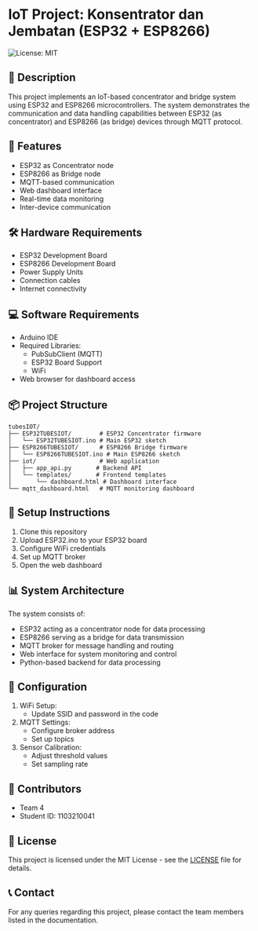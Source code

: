 # IoT Project: Konsentrator dan Jembatan (ESP32 + ESP8266)

![License: MIT](https://img.shields.io/badge/License-MIT-yellow.svg)

## 📝 Description

This project implements an IoT-based concentrator and bridge system using ESP32 and ESP8266 microcontrollers. The system demonstrates the communication and data handling capabilities between ESP32 (as concentrator) and ESP8266 (as bridge) devices through MQTT protocol.

## 🌟 Features

- ESP32 as Concentrator node
- ESP8266 as Bridge node
- MQTT-based communication
- Web dashboard interface
- Real-time data monitoring
- Inter-device communication

## 🛠️ Hardware Requirements

- ESP32 Development Board
- ESP8266 Development Board
- Power Supply Units
- Connection cables
- Internet connectivity

## 💻 Software Requirements

- Arduino IDE
- Required Libraries:
  - PubSubClient (MQTT)
  - ESP32 Board Support
  - WiFi
- Web browser for dashboard access

## 📦 Project Structure

```plaintext
tubesIOT/
├── ESP32TUBESIOT/        # ESP32 Concentrator firmware
│   └── ESP32TUBESIOT.ino # Main ESP32 sketch
├── ESP8266TUBESIOT/      # ESP8266 Bridge firmware
│   └── ESP8266TUBESIOT.ino # Main ESP8266 sketch
├── iot/                  # Web application
│   ├── app_api.py       # Backend API
│   └── templates/       # Frontend templates
│       └── dashboard.html # Dashboard interface
└── mqtt_dashboard.html   # MQTT monitoring dashboard
```

## 🚀 Setup Instructions

1. Clone this repository
2. Upload ESP32.ino to your ESP32 board
3. Configure WiFi credentials
4. Set up MQTT broker
5. Open the web dashboard

## 📊 System Architecture

The system consists of:

- ESP32 acting as a concentrator node for data processing
- ESP8266 serving as a bridge for data transmission
- MQTT broker for message handling and routing
- Web interface for system monitoring and control
- Python-based backend for data processing

## 🔧 Configuration

1. WiFi Setup:
   - Update SSID and password in the code
2. MQTT Settings:
   - Configure broker address
   - Set up topics
3. Sensor Calibration:
   - Adjust threshold values
   - Set sampling rate

## 👥 Contributors

- Team 4
- Student ID: 1103210041

## 📄 License

This project is licensed under the MIT License - see the [LICENSE](LICENSE) file for details.

## 📞 Contact

For any queries regarding this project, please contact the team members listed in the documentation.
